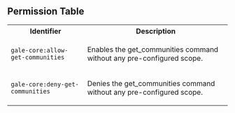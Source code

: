 
## Permission Table 

<table>
<tr>
<th>Identifier</th>
<th>Description</th>
</tr>


<tr>
<td>

`gale-core:allow-get-communities`

</td>
<td>

Enables the get_communities command without any pre-configured scope.

</td>
</tr>

<tr>
<td>

`gale-core:deny-get-communities`

</td>
<td>

Denies the get_communities command without any pre-configured scope.

</td>
</tr>
</table>

